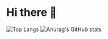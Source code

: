 # Hi there 👋

![Top Langs](https://github-readme-stats.vercel.app/api/top-langs/?username=cherubinbila&size_weight=0.5&count_weight=0.5&fr)
![Anurag's GitHub stats](https://github-readme-stats.vercel.app/api?username=cherubinbila&show_icons=true&theme=radical&fr)
